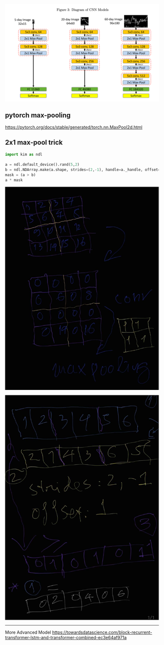 ![](docs/files/project.png)

## pytorch max-pooling
https://pytorch.org/docs/stable/generated/torch.nn.MaxPool2d.html

## 2x1 max-pool trick

```py
import kim as ndl

a = ndl.default_device().rand(5,2)
b = ndl.NDArray.make(a.shape, strides=(2,-1), handle=a._handle, offset=1).compact()
mask = (a > b)
a * mask
```

![](docs/files/project1.jpg)

![](docs/files/project2.jpg)


- - -

More Advanced Model
https://towardsdatascience.com/block-recurrent-transformer-lstm-and-transformer-combined-ec3e64af971a